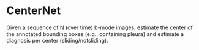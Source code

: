 CenterNet
=========

Given a sequence of N (over time) b-mode images, estimate the center
of the annotated bounding boxes (e.g., containing pleura) and estimate
a diagnosis per center (sliding/notsliding).
